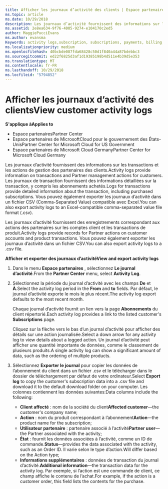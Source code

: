 ```yaml
---
title: Afficher les journaux d’activité des clients | Espace partenaires
ms.topic: article
ms.date: 10/29/2018
description: Les journaux d’activité fournissent des informations sur les transactions et les actions de gestion des partenaires des clients.
ms.assetid: 2e8ea634-9f76-4005-9274-e104170c2ed5
author: MaggiePucciEvans
ms.author: evansma
Keywords: activity logs,subscription, subscriptions, payments, billing, transactions
ms.localizationpriority: medium
ms.openlocfilehash: 40bcbde087fda68428c50d1f840a44a87bdebbc3
ms.sourcegitcommit: ed22f6825d3af1d19385198b4d511e4b39d5e353
ms.translationtype: MT
ms.contentlocale: fr-FR
ms.lasthandoff: 10/29/2018
ms.locfileid: "5794852"
---
```

# <a name="view-customer-activity-logs"></a><span data-ttu-id="ed95f-103">Afficher les journaux d’activité des clients</span><span class="sxs-lookup"><span data-stu-id="ed95f-103">View customer activity logs</span></span>

**<span data-ttu-id="ed95f-104">S'applique à</span><span class="sxs-lookup"><span data-stu-id="ed95f-104">Applies to</span></span>**

-  <span data-ttu-id="ed95f-105">Espace partenaires</span><span class="sxs-lookup"><span data-stu-id="ed95f-105">Partner Center</span></span>
-  <span data-ttu-id="ed95f-106">Espace partenaires de MicrosoftCloud pour le gouvernement des États-Unis</span><span class="sxs-lookup"><span data-stu-id="ed95f-106">Partner Center for Microsoft Cloud for US Government</span></span>
-  <span data-ttu-id="ed95f-107">Espace partenaires de Microsoft Cloud Germany</span><span class="sxs-lookup"><span data-stu-id="ed95f-107">Partner Center for Microsoft Cloud Germany</span></span>


<span data-ttu-id="ed95f-108">Les journaux d’activité fournissent des informations sur les transactions et les actions de gestion des partenaires des clients.</span><span class="sxs-lookup"><span data-stu-id="ed95f-108">Activity logs provide information on transactions and Partner management actions for customers.</span></span> <span data-ttu-id="ed95f-109">Les journaux de transaction fournissent des informations détaillées sur la transaction, y compris les abonnements achetés.</span><span class="sxs-lookup"><span data-stu-id="ed95f-109">Logs for transactions provide detailed information about the transaction, including purchased subscriptions.</span></span> <span data-ttu-id="ed95f-110">Vous pouvez également exporter les journaux d’activité dans un fichier CSV (Comma-Separated Value) compatible avec Excel.</span><span class="sxs-lookup"><span data-stu-id="ed95f-110">You can also export activity logs to an Excel-compatible comma-separated value file format (.csv).</span></span>

<span data-ttu-id="ed95f-111">Les journaux d’activité fournissent des enregistrements correspondant aux actions des partenaires sur les comptes client et les transactions de produit.</span><span class="sxs-lookup"><span data-stu-id="ed95f-111">Activity logs provide records for Partner actions on customer accounts and product transactions.</span></span> <span data-ttu-id="ed95f-112">Vous pouvez également exporter les journaux d’activité dans un fichier&nbsp;CSV.</span><span class="sxs-lookup"><span data-stu-id="ed95f-112">You can also export activity logs to a .csv file.</span></span>

**<span data-ttu-id="ed95f-113">Afficher et exporter des journaux d’activité</span><span class="sxs-lookup"><span data-stu-id="ed95f-113">View and export activity logs</span></span>**

1.  <span data-ttu-id="ed95f-114">Dans le menu **Espace partenaires** , sélectionnez **Le journal d’activité**.</span><span class="sxs-lookup"><span data-stu-id="ed95f-114">From the **Partner Center** menu, select **Activity Log**.</span></span>
2.  <span data-ttu-id="ed95f-115">Sélectionnez la période du journal d’activité avec les champs **De** et **À**.</span><span class="sxs-lookup"><span data-stu-id="ed95f-115">Select the activity log period in the **From** and **to** fields.</span></span> <span data-ttu-id="ed95f-116">Par défaut, le journal d’activité exporte le mois le plus récent.</span><span class="sxs-lookup"><span data-stu-id="ed95f-116">The activity log export defaults to the most recent month.</span></span>

    <span data-ttu-id="ed95f-117">Chaque journal d’activité fournit un lien vers la page **Abonnements** du client répertorié.</span><span class="sxs-lookup"><span data-stu-id="ed95f-117">Each activity log provides a link to the listed customer's **Subscriptions** page.</span></span>

    <span data-ttu-id="ed95f-118">Cliquez sur la flèche vers le bas d’un journal d’activité pour afficher des détails sur une action journalisée.</span><span class="sxs-lookup"><span data-stu-id="ed95f-118">Select a down arrow for any activity log to view details about a logged action.</span></span> <span data-ttu-id="ed95f-119">Un journal d’activité peut afficher une quantité importante de données, comme le classement de plusieurs produits.</span><span class="sxs-lookup"><span data-stu-id="ed95f-119">A single activity log can show a significant amount of data, such as the ordering of multiple products.</span></span>

3.  <span data-ttu-id="ed95f-120">Sélectionnez **Exporter le journal** pour copier les données de l’abonnement du client dans un fichier .csv et le télécharger dans le dossier de téléchargement par défaut de votre ordinateur.</span><span class="sxs-lookup"><span data-stu-id="ed95f-120">Select **Export log** to copy the customer's subscription data into a .csv file and download it to the default download folder on your computer.</span></span> <span data-ttu-id="ed95f-121">Les colonnes contiennent les données suivantes:</span><span class="sxs-lookup"><span data-stu-id="ed95f-121">Data columns include the following:</span></span>
    -   <span data-ttu-id="ed95f-122">**Client affecté**&nbsp;: nom de la société du client</span><span class="sxs-lookup"><span data-stu-id="ed95f-122">**Affected customer**—the customer's company name;</span></span>
    -   <span data-ttu-id="ed95f-123">**Action**&nbsp;: nom du produit correspondant à l’abonnement</span><span class="sxs-lookup"><span data-stu-id="ed95f-123">**Action**—the product name for the subscription;</span></span>
    -   <span data-ttu-id="ed95f-124">**Utilisateur partenaire**&nbsp;: partenaire associé à l’activité</span><span class="sxs-lookup"><span data-stu-id="ed95f-124">**Partner user**—the Partner associated with the activity;</span></span>
    -   <span data-ttu-id="ed95f-125">**État**&nbsp;: fournit les données associées à l’activité, comme un ID de commande.</span><span class="sxs-lookup"><span data-stu-id="ed95f-125">**Status**—provides the data associated with the activity, such as an Order ID.</span></span> <span data-ttu-id="ed95f-126">Il varie selon le type d’action.</span><span class="sxs-lookup"><span data-stu-id="ed95f-126">Will differ based on the Action type;</span></span>
    -   <span data-ttu-id="ed95f-127">**Informations supplémentaires**&nbsp;: données de transaction du journal d’activité.</span><span class="sxs-lookup"><span data-stu-id="ed95f-127">**Additional information**—the transaction data for the activity log.</span></span> <span data-ttu-id="ed95f-128">Par exemple, si l’action est une commande de client, ce champ affiche le contenu de l’achat.</span><span class="sxs-lookup"><span data-stu-id="ed95f-128">For example, if the action is a customer order, this field lists the contents for the purchase.</span></span>

 

 



